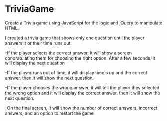 # TriviaGame
Create a Trivia game using JavaScript for the logic and jQuery to manipulate HTML.

I created a trivia game that shows only one question until the player answers it or their time runs out.

-If the player selects the correct answer, It will show a screen congratulating them for choosing the right option. After a few seconds, it will display the next question

-If the player runs out of time, it will display time's up and the correct answer. then it will show the next question.

-If the player chooses the wrong answer, it will tell the player they selected the wrong option and it will display the correct answer. then it will show the next question.

-On the final screen, it will show the number of correct answers, incorrect answers, and an option to restart the game 